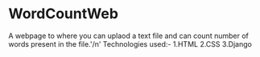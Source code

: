 # WordCountWeb
A webpage to where you can uplaod a text file and can count number of words present in the file.'/n'
Technologies used:-
1.HTML
2.CSS
3.Django

